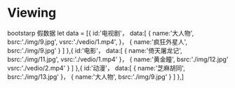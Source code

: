 # Viewing
bootstarp
假数据 
let data = [{
    id:'电视剧'，
    data:[
        {
            name:'大人物',
            bsrc:'./img/9.jpg',
            vsrc:'./vedio/1.mp4',
        }，
         {
            name:'疯狂外星人',
            bsrc:'./img/9.jpg'
        }
    ]
    },{
    id:'电影'，
    data:[
        {
            name:'倚天屠龙记',
            bsrc:'./img/11.jpg',
            vsrc:'./vedio/1.mp4'
        }，
         {
            name:'黄金瞳',
            bsrc:'./img/12.jpg'
            vsrc:'./vedio/2.mp4'
        }
    ]
    },{
    id:'动漫'，
    data:[
        {
            name:'芝麻胡同',
            bsrc:'./img/13.jpg'
        }，
         {
            name:'大人物',
            bsrc:'./img/9.jpg'
        }
    ]
    },]